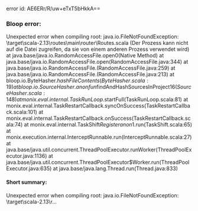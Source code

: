 error id: AE6ERr/R/uw+eTxT5bHkkA==
### Bloop error:

Unexpected error when compiling root: java.io.FileNotFoundException: <WORKSPACE>\target\scala-2.13\routes\main\router\Routes.scala (Der Prozess kann nicht auf die Datei zugreifen, da sie von einem anderen Prozess verwendet wird)
	at java.base/java.io.RandomAccessFile.open0(Native Method)
	at java.base/java.io.RandomAccessFile.open(RandomAccessFile.java:344)
	at java.base/java.io.RandomAccessFile.<init>(RandomAccessFile.java:259)
	at java.base/java.io.RandomAccessFile.<init>(RandomAccessFile.java:213)
	at bloop.io.ByteHasher$.hashFileContents(ByteHasher.scala:19)
	at bloop.io.SourceHasher$.$anonfun$findAndHashSourcesInProject$16(SourceHasher.scala:148)
	at monix.eval.internal.TaskRunLoop$.startFull(TaskRunLoop.scala:81)
	at monix.eval.internal.TaskRestartCallback.syncOnSuccess(TaskRestartCallback.scala:101)
	at monix.eval.internal.TaskRestartCallback.onSuccess(TaskRestartCallback.scala:74)
	at monix.eval.internal.TaskShift$Register$$anon$1.run(TaskShift.scala:65)
	at monix.execution.internal.InterceptRunnable.run(InterceptRunnable.scala:27)
	at java.base/java.util.concurrent.ThreadPoolExecutor.runWorker(ThreadPoolExecutor.java:1136)
	at java.base/java.util.concurrent.ThreadPoolExecutor$Worker.run(ThreadPoolExecutor.java:635)
	at java.base/java.lang.Thread.run(Thread.java:833)
#### Short summary: 

Unexpected error when compiling root: java.io.FileNotFoundException: <WORKSPACE>\target\scala-2.13\r...